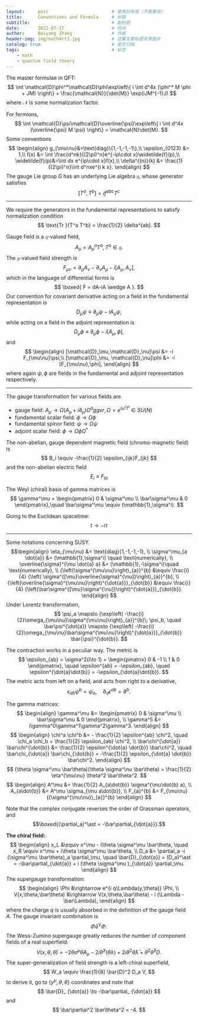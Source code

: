 ```yaml
---
layout:     post   				        # 使用的布局（不需要改）
title:      Conventions and Formula 	# 标题 
subtitle:                               # 副标题
date:       2022-07-17 				    # 时间
author:     Baiyang Zhang 				# 作者
header-img: img/mathArt3.jpg 	        # 这篇文章标题背景图片
catalog: true 						    # 是否归档
tags:								    # 标签
    - math
    - quantum field theory
---
```


The master formulae in QFT:
$$
  \int \mathcal{D}\phi^*\mathcal{D}\phi\exp\left\{ i \int d^4x (\phi^* M \phi + JM) \right\} = \frac{\mathcal{N}}{\det{M}} \exp(iJM^{-1}J)
$$
where $\mathcal{N}$ is some normalization factor.

For fermions,
$$
  \int \mathcal{D}\psi\mathcal{D}\overline{\psi}\exp\left\{ i \int d^4x (\overline{\psi} M \psi) \right\} = \mathcal{N}\det{M}.
$$
Some conventions
$$
\begin{align}
  g_{\mu\nu}&=\text{diag}\{1,-1,-1,-1\},\\
  \epsilon_{0123} &= 1,\\
  f(x) &= \int \frac{d^nk}{(2\pi)^n}e^{-ip\cdot x}\widetilde{f}(p),\\
  \widetilde{f}(p)&=\int dx e^{ip\cdot x}f(x),\\
  \delta^{(n)}(k) &= \frac{1}{(2\pi)^n}\int d^nxe^{i k x}.
\end{align}
$$
The gauge Lie group $G$ has an underlying Lie algebra $\mathfrak{g}$, whose generator satisfies
$$
  [T^a,T^b] = i f^{abc} T^c
$$
- - -

We require the generators in the fundamental representations to satisfy normalization condition
$$
  \text{Tr }{T^a T^b} = \frac{1}{2} \delta^{ab}.
$$

Gauge field is a $\mathfrak{g}$-valued field,
$$
 A_\mu = A_\mu^a T^a, \, T^a \in \mathfrak{g}.
$$
The $\mathfrak{g}$-valued field strength is
$$
  F_{\mu\nu} = \partial_\mu A_\nu - \partial_\nu A_\mu -i[A_\mu, A_\nu],
$$
which in the language of differential forms is 
$$
\boxed{
F = dA-iA \wedge A
}.
$$
Our convention for covariant derivative acting on a field in the fundamental representation is
$$
  D_{\mu}{\psi} \equiv \partial_\mu \psi -i A_\mu \psi,
$$
while acting on a field in the adjoint representation is
$$
  D_{\mu}{\phi} \equiv \partial_\mu \phi -i [A_\mu,\phi],
$$
and
$$
\begin{align}
  [\mathcal{D}_\mu,\mathcal{D}_\nu]\psi &= -i F_{\mu\nu}\psi,\\
  [\mathcal{D}_\mu, \mathcal{D}_\nu]\phi &= -i [F_{\mu\nu},\phi],
\end{align}
$$
where again $\psi,\phi$ are fields in the fundamental and adjoint representation respectively.

- - -

The gauge transformation for various fields are

- gauge field: $A_\mu \to \Omega (A_\mu + i \partial_\mu) \Omega^\dot{a}gger,\, \Omega=e^{i \omega^i T^i} \in SU(N)$
- fundamental scalar field:  $\phi \to \Omega \phi$
- fundamental spinor field:  $\psi \to \Omega \psi$
- adjoint scalar field:      $\phi \to \Omega \phi \Omega^\dagger$

The non-abelian, gauge dependent magnetic field (chromo-magnetic field) is
$$
  B_i \equiv -\frac{1}{2} \epsilon_{ijk}F_{jk}
$$
and the non-abelian electric field
$$
  E_i \equiv F_{0i}
$$

The Weyl (chiral) basis of gamma matrices is
$$
\gamma^\mu =
 \begin{pmatrix}
   0 & \sigma^\mu \\
   \bar\sigma^\mu & 0
 \end{pmatrix},\quad \bar\sigma^\mu \equiv (\mathbb{1},\sigma^i).
$$

Going to the Euclidean spacetime: 
$$
    t\to -i\tau
$$

- - -

Some notations concerning SUSY.
$$\begin{align}
    \eta_{\mu\nu} &= \text{diag}{1,-1,-1,-1}, \\
    \sigma^\mu_{a \dot{a}} &= (\mathbb{1},\sigma^i)  \quad \text{numerically}, \\
    \overline{\sigma}^{\mu \dot{a} a} &= (\mathbb{1},-\sigma^i)\quad \text{numerically}, \\
    {\left(\sigma^{\mu\nu}\right)_{a}}^{b} &\equiv \frac{i}{4} {\left( \sigma^{[\mu}\overline{\sigma}^{\nu]}\right)_{a}}^{b}, \\
    {\left(\overline{\sigma}^{\mu\nu}\right)^{\dot{a}}}_{\dot{b}} &\equiv \frac{i}{4} {\left(\bar\sigma^{[\mu}\sigma^{\nu]}\right)^{\dot{a}}}_{\dot{b}}.
\end{align}
$$
Under Lorentz transformation,
$$
    \psi_a \mapsto {\exp\left( -\frac{i}{2}\omega_{\mu\nu}\sigma^{\mu\nu}\right)_{a}}^{b}\; \psi_b, \quad 
    \bar\psi^{\dot{a}} \mapsto {\exp\left( -\frac{i}{2}\omega_{\mu\nu}\bar\sigma^{\mu\nu}\right)^{\dot{a}}}_{\dot{b}} \bar{\psi}^{\dot{b}}.
$$

The contraction works in a peculiar way. The metric is
$$
  \epsilon_{ab} = \sigma^2(i\to 1) = 
  \begin{pmatrix}
  0 & -1 \\ 1 & 0
  \end{pmatrix}, \quad 
  \epsilon^{ab} = -\epsilon_{ab}, \quad \epsilon^{\dot{a}\dot{b}} = -\epsilon_{\dot{a}\dot{b}}. 
$$
The metric acts from left on a field, and acts from right to a derivative,
$$
  \epsilon_{ab} \psi^b = \psi_a, \quad \partial_a \epsilon^{ab} = \partial^b.
$$

The gamma matrices:
$$
\begin{align}
    \gamma^\mu &= \begin{pmatrix}
    0 & \sigma^\mu \\
    \bar\sigma^\mu & 0
    \end{pmatrix}, \\
    \gamma^5 &= i\gamma^0\gamma^1\gamma^2\gamma^3.
\end{align}
$$
$$
\begin{align}
    \chi^a \chi^b &= - \frac{1}{2} \epsilon^{ab} \chi^2, \quad 
    \chi_a \chi_b =   \frac{1}{2} \epsilon_{ab} \chi^2, \\
    \bar\chi^{\dot{a}} \bar\chi^{\dot{b}} &=  \frac{1}{2} \epsilon^{\dot{a} \dot{b}} \bar\chi^2, \quad 
    \bar\chi_{\dot{a}} \bar\chi_{\dot{b}} = -\frac{1}{2} \epsilon_{\dot{a} \dot{b}} \bar\chi^2.
\end{align}
$$
$$
(\theta \sigma^\mu \bar\theta)(\theta \sigma^\nu \bar\theta) = \frac{1}{2} \eta^{\mu\nu} \theta^2 \bar\theta^2.
$$ 
$$
\begin{align}
  A^\mu &= \frac{1}{2} A_{a\dot{b}} \sigma^{\mu\dot{b} a}, \\
  A_{a\dot{b}} &= A^\mu \sigma_{\mu a\dot{b}}, \\
  F_{a}^{b} &= F_{\mu\nu} {(\sigma^{\mu\nu})_{a}}^{b}
\end{align}
$$

Note that the complex conjugate reverses the order of Grassman operators, and 
$$\boxed{(\partial_a)^\ast = -\bar\partial_{\dot{a}}}.$$

**The chiral field:**
$$
\begin{align}
    x_L &\equiv x^\mu - i\theta \sigma^\mu \bar\theta, \quad 
    x_R \equiv x^\mu + i\theta \sigma^\mu \bar\theta, \\
    D_a &= \partial_a -i (\sigma^\mu \bar\theta)_a \partial_\mu, \quad 
    \bar{D}_{\dot{a}} = (D_a)^\ast = -\bar\partial_{\dot{a}} + i (\theta \sigma^\mu )_{\dot{a}} \partial_\mu.
\end{align}
$$
The supergauge transformation:
$$
\begin{align}
    \Phi &\rightarrow e^{i q\Lambda(y,\theta)} \Phi, \\
    V(x,\theta,\bar\theta) &\rightarrow  V(x,\theta,\bar\theta) - i (\Lambda - \bar\Lambda),
\end{align}
$$
where the charge $q$ is usually absorbed in the definition of the gauge field $A$. The gauge invariant combination is 
$$ 
  \bar\Phi e^{V} \Phi.
$$ 
The Wess-Zumino supergauge greatly reduces the number of component fields of a real superfield:
$$
  V(x,\theta,\bar\theta) = -2 \theta \sigma^\mu \bar\theta A_\mu -2i\bar\theta^2 (\theta\lambda) + 2i \theta^2 \bar\theta\bar\lambda + \theta^2 \bar\theta^2 D.
$$ 
The super-generalization of field strength is a left-chiral superfield, 
$$
  W_a \equiv \frac{1}{8} \bar{D}^2 D_a V,
$$ to derive it, go to $\{y^\mu, \theta, \theta\}$ coordinates and note that 
$$
\bar{D}_ {\dot{a}} \to -\bar\partial_ {\dot{a}}
$$
and 
$$
\bar\partial^2 \bar\theta^2 = -4.
$$
